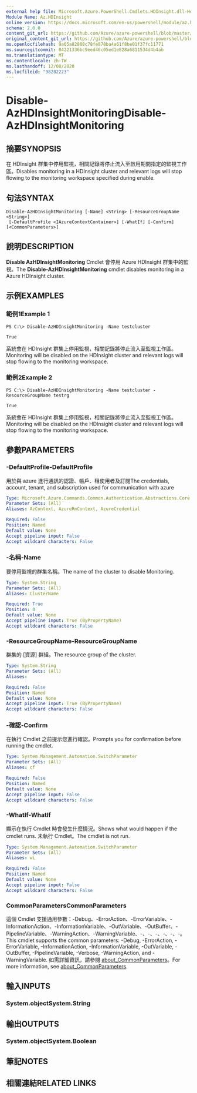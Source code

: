 ```yaml
---
external help file: Microsoft.Azure.PowerShell.Cmdlets.HDInsight.dll-Help.xml
Module Name: Az.HDInsight
online version: https://docs.microsoft.com/en-us/powershell/module/az.hdinsight/disable-azhdinsightmonitoring
schema: 2.0.0
content_git_url: https://github.com/Azure/azure-powershell/blob/master/src/HDInsight/HDInsight/help/Disable-AzHDInsightMonitoring.md
original_content_git_url: https://github.com/Azure/azure-powershell/blob/master/src/HDInsight/HDInsight/help/Disable-AzHDInsightMonitoring.md
ms.openlocfilehash: 9a65a82808c78fe878ba4a61f8be01f37fc11771
ms.sourcegitcommit: 04221336bc9eed46c05ed1e828a6811534d4b4ab
ms.translationtype: MT
ms.contentlocale: zh-TW
ms.lasthandoff: 12/08/2020
ms.locfileid: "98282223"
---
```

# <span data-ttu-id="f7f86-101">Disable-AzHDInsightMonitoring</span><span class="sxs-lookup"><span data-stu-id="f7f86-101">Disable-AzHDInsightMonitoring</span></span>

## <span data-ttu-id="f7f86-102">摘要</span><span class="sxs-lookup"><span data-stu-id="f7f86-102">SYNOPSIS</span></span>
<span data-ttu-id="f7f86-103">在 HDInsight 群集中停用監視，相關記錄將停止流入至啟用期間指定的監視工作區。</span><span class="sxs-lookup"><span data-stu-id="f7f86-103">Disables monitoring in a HDInsight cluster and relevant logs will stop flowing to the monitoring workspace specified during enable.</span></span>

## <span data-ttu-id="f7f86-104">句法</span><span class="sxs-lookup"><span data-stu-id="f7f86-104">SYNTAX</span></span>

```
Disable-AzHDInsightMonitoring [-Name] <String> [-ResourceGroupName <String>]
 [-DefaultProfile <IAzureContextContainer>] [-WhatIf] [-Confirm] [<CommonParameters>]
```

## <span data-ttu-id="f7f86-105">說明</span><span class="sxs-lookup"><span data-stu-id="f7f86-105">DESCRIPTION</span></span>
<span data-ttu-id="f7f86-106">**Disable AzHDInsightMonitoring** Cmdlet 會停用 Azure HDInsight 群集中的監視。</span><span class="sxs-lookup"><span data-stu-id="f7f86-106">The **Disable-AzHDInsightMonitoring** cmdlet disables monitoring in a Azure HDInsight cluster.</span></span>

## <span data-ttu-id="f7f86-107">示例</span><span class="sxs-lookup"><span data-stu-id="f7f86-107">EXAMPLES</span></span>

### <span data-ttu-id="f7f86-108">範例1</span><span class="sxs-lookup"><span data-stu-id="f7f86-108">Example 1</span></span>
```
PS C:\> Disable-AzHDInsightMonitoring -Name testcluster

True
```

<span data-ttu-id="f7f86-109">系統會在 HDInsight 群集上停用監視，相關記錄將停止流入至監視工作區。</span><span class="sxs-lookup"><span data-stu-id="f7f86-109">Monitoring will be disabled on the HDInsight cluster and relevant logs will stop flowing to the monitoring workspace.</span></span>

### <span data-ttu-id="f7f86-110">範例2</span><span class="sxs-lookup"><span data-stu-id="f7f86-110">Example 2</span></span>
```
PS C:\> Disable-AzHDInsightMonitoring -Name testcluster -ResourceGroupName testrg

True
```

<span data-ttu-id="f7f86-111">系統會在 HDInsight 群集上停用監視，相關記錄將停止流入至監視工作區。</span><span class="sxs-lookup"><span data-stu-id="f7f86-111">Monitoring will be disabled on the HDInsight cluster and relevant logs will stop flowing to the monitoring workspace.</span></span>

## <span data-ttu-id="f7f86-112">參數</span><span class="sxs-lookup"><span data-stu-id="f7f86-112">PARAMETERS</span></span>

### <span data-ttu-id="f7f86-113">-DefaultProfile</span><span class="sxs-lookup"><span data-stu-id="f7f86-113">-DefaultProfile</span></span>
<span data-ttu-id="f7f86-114">用於與 azure 進行通訊的認證、帳戶、租使用者及訂閱</span><span class="sxs-lookup"><span data-stu-id="f7f86-114">The credentials, account, tenant, and subscription used for communication with azure</span></span>

```yaml
Type: Microsoft.Azure.Commands.Common.Authentication.Abstractions.Core.IAzureContextContainer
Parameter Sets: (All)
Aliases: AzContext, AzureRmContext, AzureCredential

Required: False
Position: Named
Default value: None
Accept pipeline input: False
Accept wildcard characters: False
```

### <span data-ttu-id="f7f86-115">-名稱</span><span class="sxs-lookup"><span data-stu-id="f7f86-115">-Name</span></span>
<span data-ttu-id="f7f86-116">要停用監視的群集名稱。</span><span class="sxs-lookup"><span data-stu-id="f7f86-116">The name of the cluster to disable Monitoring.</span></span>

```yaml
Type: System.String
Parameter Sets: (All)
Aliases: ClusterName

Required: True
Position: 0
Default value: None
Accept pipeline input: True (ByPropertyName)
Accept wildcard characters: False
```

### <span data-ttu-id="f7f86-117">-ResourceGroupName</span><span class="sxs-lookup"><span data-stu-id="f7f86-117">-ResourceGroupName</span></span>
<span data-ttu-id="f7f86-118">群集的 [資源] 群組。</span><span class="sxs-lookup"><span data-stu-id="f7f86-118">The resource group of the cluster.</span></span>

```yaml
Type: System.String
Parameter Sets: (All)
Aliases:

Required: False
Position: Named
Default value: None
Accept pipeline input: True (ByPropertyName)
Accept wildcard characters: False
```

### <span data-ttu-id="f7f86-119">-確認</span><span class="sxs-lookup"><span data-stu-id="f7f86-119">-Confirm</span></span>
<span data-ttu-id="f7f86-120">在執行 Cmdlet 之前提示您進行確認。</span><span class="sxs-lookup"><span data-stu-id="f7f86-120">Prompts you for confirmation before running the cmdlet.</span></span>

```yaml
Type: System.Management.Automation.SwitchParameter
Parameter Sets: (All)
Aliases: cf

Required: False
Position: Named
Default value: None
Accept pipeline input: False
Accept wildcard characters: False
```

### <span data-ttu-id="f7f86-121">-WhatIf</span><span class="sxs-lookup"><span data-stu-id="f7f86-121">-WhatIf</span></span>
<span data-ttu-id="f7f86-122">顯示在執行 Cmdlet 時會發生什麼情況。</span><span class="sxs-lookup"><span data-stu-id="f7f86-122">Shows what would happen if the cmdlet runs.</span></span> <span data-ttu-id="f7f86-123">未執行 Cmdlet。</span><span class="sxs-lookup"><span data-stu-id="f7f86-123">The cmdlet is not run.</span></span>

```yaml
Type: System.Management.Automation.SwitchParameter
Parameter Sets: (All)
Aliases: wi

Required: False
Position: Named
Default value: None
Accept pipeline input: False
Accept wildcard characters: False
```

### <span data-ttu-id="f7f86-124">CommonParameters</span><span class="sxs-lookup"><span data-stu-id="f7f86-124">CommonParameters</span></span>
<span data-ttu-id="f7f86-125">這個 Cmdlet 支援通用參數：-Debug、-ErrorAction、-ErrorVariable、-InformationAction、-InformationVariable、-OutVariable、-OutBuffer、-PipelineVariable、-WarningAction、-WarningVariable、-、-、-、-、-、-。</span><span class="sxs-lookup"><span data-stu-id="f7f86-125">This cmdlet supports the common parameters: -Debug, -ErrorAction, -ErrorVariable, -InformationAction, -InformationVariable, -OutVariable, -OutBuffer, -PipelineVariable, -Verbose, -WarningAction, and -WarningVariable.</span></span> <span data-ttu-id="f7f86-126">如需詳細資訊，請參閱 [about_CommonParameters](http://go.microsoft.com/fwlink/?LinkID=113216)。</span><span class="sxs-lookup"><span data-stu-id="f7f86-126">For more information, see [about_CommonParameters](http://go.microsoft.com/fwlink/?LinkID=113216).</span></span>

## <span data-ttu-id="f7f86-127">輸入</span><span class="sxs-lookup"><span data-stu-id="f7f86-127">INPUTS</span></span>

### <span data-ttu-id="f7f86-128">System.object</span><span class="sxs-lookup"><span data-stu-id="f7f86-128">System.String</span></span>

## <span data-ttu-id="f7f86-129">輸出</span><span class="sxs-lookup"><span data-stu-id="f7f86-129">OUTPUTS</span></span>

### <span data-ttu-id="f7f86-130">System.object</span><span class="sxs-lookup"><span data-stu-id="f7f86-130">System.Boolean</span></span>

## <span data-ttu-id="f7f86-131">筆記</span><span class="sxs-lookup"><span data-stu-id="f7f86-131">NOTES</span></span>

## <span data-ttu-id="f7f86-132">相關連結</span><span class="sxs-lookup"><span data-stu-id="f7f86-132">RELATED LINKS</span></span>
